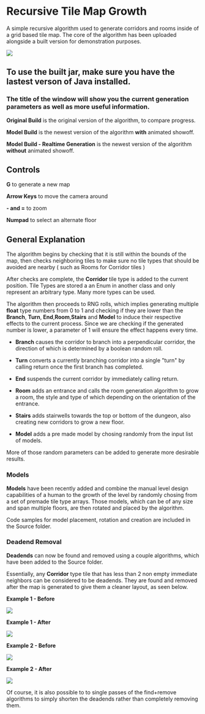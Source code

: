 # Recursive Tile Map Growth

A simple recursive algorithm used to generate corridors and rooms inside of a grid based tile map. 
The core of the algorithm has been uploaded alongside a built version for demonstration purposes.

![](http://i.imgur.com/TOQBizo.png)


## To use the built jar, make sure you have the lastest verson of Java installed.

### The title of the window will show you the current generation parameters as well as more useful information.

**Original Build** is the original version of the algorithm, to compare progress.

**Model Build** is the newest version of the algorithm **with** animated showoff.

**Model Build - Realtime Generation** is the newest version of the algorithm **without** animated showoff.

## Controls

**G** to generate a new map

**Arrow Keys** to move the camera around

**- and =** to zoom

**Numpad** to select an alternate floor

## General Explanation

The algorithm begins by checking that it is still within the bounds of the map, then checks neighboring tiles to make sure no tile types that should be avoided are nearby ( such as Rooms for Corridor tiles )

After checks are complete, the **Corridor** tile type is added to the current position. Tile Types are stored a an Enum in another class and only represent an arbitrary type. Many more types can be used.

The algorithm then proceeds to RNG rolls, which implies generating multiple **float** type numbers from 0 to 1 and checking if they are lower than the **Branch**, **Turn**, **End**,**Room**,**Stairs** and **Model** to induce their respective effects to the current process. Since we are checking if the generated number is lower, a parameter of 1 will ensure the effect happens every time.

- **Branch** causes the corridor to branch into a perpendicular corridor, the direction of which is determined by a boolean random roll.

- **Turn** converts a currently branching corridor into a single "turn" by calling return once the first branch has completed.

- **End** suspends the current corridor by immediately calling return.

- **Room** adds an entrance and calls the room generation algorithm to grow a room, the style and type of which depending on the orientation of the entrance.

- **Stairs** adds stairwells towards the top or bottom of the dungeon, also creating new corridors to grow a new floor.

- **Model** adds a pre made model by chosing randomly from the input list of models.

More of those random parameters can be added to generate more desirable results.

### Models

**Models** have been recently added and combine the manual level design capabilities of a human to the growth of the level by randomly chosing from a set of premade tile type arrays. Those models, which can be of any size and span multiple floors, are then rotated and placed by the algorithm.

Code samples for model placement, rotation and creation are included in the Source folder.

### Deadend Removal

**Deadends** can now be found and removed using a couple algorithms, which have been added to the Source folder. 

Essentially, any **Corridor** type tile that has less than 2 non empty immediate neighbors can be considered to be deadends. They are found and removed after the map is generated to give them a cleaner layout, as seen below.

**Example 1 - Before**

![](http://i.imgur.com/GXrUtDr.png)

**Example 1 - After**

![](http://i.imgur.com/RUcvX9Y.png)

**Example 2 - Before**

![](http://i.imgur.com/qD2KEnF.png)

**Example 2 - After**

![](http://i.imgur.com/DfaXJdv.png)

Of course, it is also possible to to single passes of the find+remove algorithms to simply shorten the deadends rather than completely removing them.